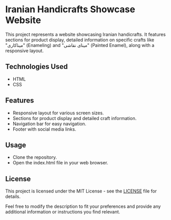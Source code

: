# Iranian Handicrafts Showcase Website
This project represents a website showcasing Iranian handicrafts. It features sections for product display, detailed information on specific crafts like "میناکاری" (Enameling) and "مینای نقاشی" (Painted Enamel), along with a responsive layout.

## Technologies Used
- HTML
- CSS
## Features
- Responsive layout for various screen sizes.
- Sections for product display and detailed craft information.
- Navigation bar for easy navigation.
- Footer with social media links.
## Usage
- Clone the repository.
- Open the index.html file in your web browser.
## License
This project is licensed under the MIT License - see the [LICENSE](LICENSE) file for details.



Feel free to modify the description to fit your preferences and provide any additional information or instructions you find relevant.
